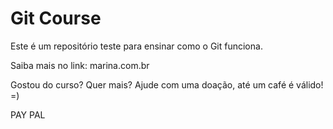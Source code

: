 # Git Course

Este é um repositório teste para ensinar como o Git funciona.

Saiba mais no link: marina.com.br

Gostou do curso? Quer mais? Ajude com uma doação, até um café é válido! =)

PAY PAL

